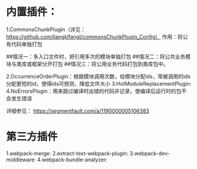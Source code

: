 # 内置插件：
1.CommonsChunkPlugin（详见：https://github.com/liangklfangl/commonsChunkPlugin_Config）
  作用：将公有代码单独打包
  
##情况一：多入口文件时，把引用多次的模块单独打包
##情况二：将公共业务模块与类库或框架分开打包
##情况三：将公用业务代码打包到类库包中。

2.OccurrenceOrderPlugin：根据模块调用次数，给模块分配ids，常被调用的ids分配更短的id，使得ids可预测，降低文件大小
3.HotModuleReplacementPlugin:
4.NoErrorsPlugin：用来跳过编译时出错的代码并记录，使编译后运行时的包不会发生错误

详细参见：
  https://segmentfault.com/a/1190000005106383
  
# 第三方插件
1.webpack-merge:
2.extract-text-webpack-plugin:
3.webpack-dev-middleware:
4.webpack-bundle-analyzer:

